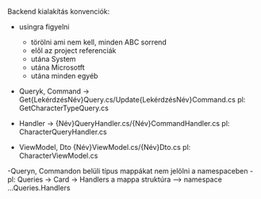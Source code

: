Backend kialakítás konvenciók:
- usingra figyelni
   - törölni ami nem kell, minden ABC sorrend
   - elől az project referenciák
   - utána System
   - utána Microsotft
   - utána minden egyéb

- Queryk, Command -> Get{LekérdzésNév}Query.cs/Update{LekérdzésNév}Command.cs pl: GetCharacterTypeQuery.cs
- Handler -> {Név}QueryHandler.cs/{Név}CommandHandler.cs pl: CharacterQueryHandler.cs
- ViewModel, Dto {Név}ViewModel.cs/{Név}Dto.cs pl: CharacterViewModel.cs

-Queryn, Commandon belüli típus mappákat nem jelölni a namespaceben
   -pl: Queries -> Card -> Handlers a mappa struktúra --> namespace ...Queries.Handlers
